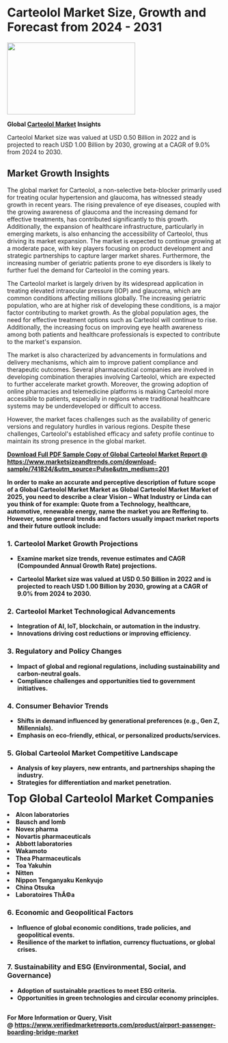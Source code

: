 <H1>Carteolol Market Size, Growth and Forecast from 2024 - 2031</H1><img class="aligncenter size-medium wp-image-584254" src="https://thirdeyenews.in/wp-content/uploads/2024/09/Global-Market-Research-300x168.jpeg" alt="" width="300" height="168" /><p><strong>Global&nbsp;<a href="https://www.marketsizeandtrends.com/download-sample/741824/&amp;utm_source=Pulse&amp;utm_medium=201">Carteolol Market</a> Insights</strong></p><p>Carteolol Market size was valued at USD 0.50 Billion in 2022 and is projected to reach USD 1.00 Billion by 2030, growing at a CAGR of 9.0% from 2024 to 2030.</p><p><h2>Market Growth Insights</h2> <p>The global market for Carteolol, a non-selective beta-blocker primarily used for treating ocular hypertension and glaucoma, has witnessed steady growth in recent years. The rising prevalence of eye diseases, coupled with the growing awareness of glaucoma and the increasing demand for effective treatments, has contributed significantly to this growth. Additionally, the expansion of healthcare infrastructure, particularly in emerging markets, is also enhancing the accessibility of Carteolol, thus driving its market expansion. The market is expected to continue growing at a moderate pace, with key players focusing on product development and strategic partnerships to capture larger market shares. Furthermore, the increasing number of geriatric patients prone to eye disorders is likely to further fuel the demand for Carteolol in the coming years.</p> <p><strong><a href="#"></a></strong></p> <p>The Carteolol market is largely driven by its widespread application in treating elevated intraocular pressure (IOP) and glaucoma, which are common conditions affecting millions globally. The increasing geriatric population, who are at higher risk of developing these conditions, is a major factor contributing to market growth. As the global population ages, the need for effective treatment options such as Carteolol will continue to rise. Additionally, the increasing focus on improving eye health awareness among both patients and healthcare professionals is expected to contribute to the market's expansion.</p> <p>The market is also characterized by advancements in formulations and delivery mechanisms, which aim to improve patient compliance and therapeutic outcomes. Several pharmaceutical companies are involved in developing combination therapies involving Carteolol, which are expected to further accelerate market growth. Moreover, the growing adoption of online pharmacies and telemedicine platforms is making Carteolol more accessible to patients, especially in regions where traditional healthcare systems may be underdeveloped or difficult to access.</p> <p>However, the market faces challenges such as the availability of generic versions and regulatory hurdles in various regions. Despite these challenges, Carteolol's established efficacy and safety profile continue to maintain its strong presence in the global market.</p> <p><strong><a href="#"></p><p><span class=""><strong>Download Full PDF Sample Copy of Global Carteolol Market Report</strong> @ <a href="https://www.marketsizeandtrends.com/download-sample/741824/&amp;utm_source=Pulse&amp;utm_medium=201" target="_blank">https://www.marketsizeandtrends.com/download-sample/741824/&amp;utm_source=Pulse&amp;utm_medium=201</a></span></p><p>In order to make an accurate and perceptive description of future scope of a Global&nbsp;Carteolol Market Market as Global&nbsp;Carteolol Market Market of 2025, you need to describe a clear Vision &ndash; What Industry or Linda can you think of for example: Quote from a Technology, healthcare, automotive, renewable energy, name the market you are Reffering to. However, some general trends and factors usually impact market reports and their future outlook include:</p><h3>1.&nbsp;<strong>Carteolol Market Growth Projections</strong></h3><ul><li>Examine market size trends, revenue estimates and CAGR (Compounded Annual Growth Rate) projections.</li><li><p>Carteolol Market size was valued at USD 0.50 Billion in 2022 and is projected to reach USD 1.00 Billion by 2030, growing at a CAGR of 9.0% from 2024 to 2030.</p></li></ul><h3>2.&nbsp;<strong>Carteolol Market Technological Advancements</strong></h3><ul><li>Integration of AI, IoT, blockchain, or automation in the industry.</li><li>Innovations driving cost reductions or improving efficiency.</li></ul><h3>3.&nbsp;<strong>Regulatory and Policy Changes</strong></h3><ul><li>Impact of global and regional regulations, including sustainability and carbon-neutral goals.</li><li>Compliance challenges and opportunities tied to government initiatives.</li></ul><h3>4.&nbsp;<strong>Consumer Behavior Trends</strong></h3><ul><li>Shifts in demand influenced by generational preferences (e.g., Gen Z, Millennials).</li><li>Emphasis on eco-friendly, ethical, or personalized products/services.</li></ul><h3>5.&nbsp;<strong>Global Carteolol Market Competitive Landscape</strong></h3><ul><li>Analysis of key players, new entrants, and partnerships shaping the industry.</li><li>Strategies for differentiation and market penetration.</li></ul><p data-pm-slice="1 1 []"><span style="color: inherit; font-family: inherit; font-size: 25px;">Top Global Carteolol Market Companies</span></p><div class="" data-test-id=""><p><li>Alcon laboratories</li><li> Bausch and lomb</li><li> Novex pharma</li><li> Novartis pharmaceuticals</li><li> Abbott laboratories</li><li> Wakamoto</li><li> Thea Pharmaceuticals</li><li> Toa Yakuhin</li><li> Nitten</li><li> Nippon Tenganyaku Kenkyujo</li><li> China Otsuka</li><li> Laboratoires ThÃ©a</li></p></div><h3>6.&nbsp;<strong>Economic and Geopolitical Factors</strong></h3><ul><li>Influence of global economic conditions, trade policies, and geopolitical events.</li><li>Resilience of the market to inflation, currency fluctuations, or global crises.</li></ul><h3>7.&nbsp;<strong>Sustainability and ESG (Environmental, Social, and Governance)</strong></h3><ul><li>Adoption of sustainable practices to meet ESG criteria.</li><li>Opportunities in green technologies and circular economy principles.</li></ul><h2><strong style="font-size: 14px;">For More Information or Query, Visit @&nbsp;</strong><a style="background-color: #ffffff; font-size: 14px;" href="https://www.marketsizeandtrends.com/report/carteolol-market/" target="_blank">https://www.verifiedmarketreports.com/product/airport-passenger-boarding-bridge-market</a></h2>
